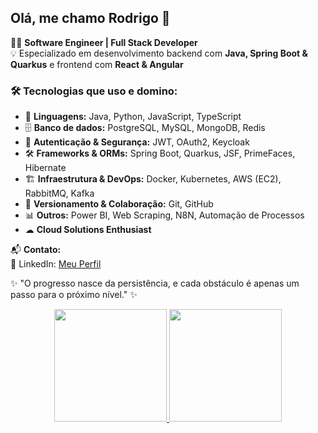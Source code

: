 ## Olá, me chamo Rodrigo 👋  

👨‍💻 **Software Engineer | Full Stack Developer**  
💡 Especializado em desenvolvimento backend com **Java, Spring Boot & Quarkus** e frontend com **React & Angular**

### 🛠 **Tecnologias que uso e domino:**  
- 🚀 **Linguagens:** Java, Python, JavaScript, TypeScript  
- 🗄️ **Banco de dados:** PostgreSQL, MySQL, MongoDB, Redis
- 🔑 **Autenticação & Segurança:** JWT, OAuth2, Keycloak 
- 🛠️ **Frameworks & ORMs:** Spring Boot, Quarkus, JSF, PrimeFaces, Hibernate
- 🏗️ **Infraestrutura & DevOps:** Docker, Kubernetes, AWS (EC2), RabbitMQ, Kafka 
- 🔄 **Versionamento & Colaboração:** Git, GitHub
- 📊 **Outros:** Power BI, Web Scraping, N8N, Automação de Processos
- ☁ **Cloud Solutions Enthusiast**  

📬 **Contato:**  
🔗 LinkedIn: [Meu Perfil](https://linkedin.com/in/rodrigofolha)  

✨ "O progresso nasce da persistência, e cada obstáculo é apenas um passo para o próximo nível." ✨  

<div align="center">
<a href="https://github.com/rodrigo-folha">
<img height="180em" src="https://github-readme-stats.vercel.app/api?username=rodrigo-folha&bg_color=000&border_color=30A3DC&title_color=E94D5F&text_color=FFF"/>
<img height="180em" src="https://github-readme-stats.vercel.app/api/top-langs/?username=rodrigo-folha&layout=compact&bg_color=000&border_color=30A3DC&title_color=E94D5F&text_color=FFF"/>


</div>
